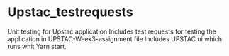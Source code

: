 # Upstac_testrequests
Unit testing for Upstac application
Includes test requests for testing the application in UPSTAC-Week3-assignment file
Includes UPSTAC ui which runs whit Yarn start.
